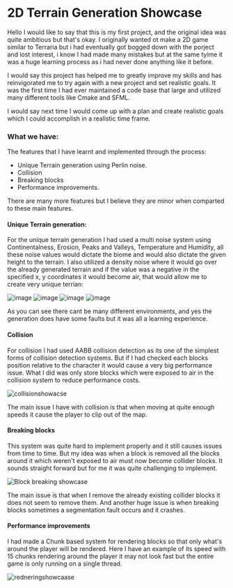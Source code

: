 # 2D Terrain Generation Showcase

Hello I would like to say that this is my first project, and the original idea was quite ambitious but that's okay. I originally wanted ot make a 2D game similar to Terraria but i had eventually got bogged down with the porject and lost interest, i know I had made many mistakes but at the same tyime it was a huge learning process as i had never done anything like it before. 

I would say this project has helped me to greatly improve my skills and has reinvigorated me to try again with a new project and set realistic goals. It was the first time I had ever maintained a code base that large and utilized many different tools like Cmake and SFML.

I would say next time I would come up with a plan and create realistic goals which I could accomplish in a realistic time frame. 

### What we have:

The features that I have learnt and implemented through the process:

- Unique Terrain generation using Perlin noise.
- Collision
- Breaking blocks
- Performance improvements.

There are many more features but I believe they are minor when comparted to these main features.

#### Unique Terrain generation:

For the unique terrain generation I had used a multi noise system using Continentalness, Erosion, Peaks and Valleys, Temperature and Humidity, all these noise values would dictate the biome and would also dictate the given height to the terrain. I also utilized a density noise where it would go over the already generated terrain and if the value was a negative in the specified x, y coordinates it would become air, that would allow me to create very unique terrian:

![image](https://github.com/user-attachments/assets/3483d1a7-7fda-4005-b3f5-f180c6e15316)
![image](https://github.com/user-attachments/assets/587bcf5d-1df7-4d0f-8f76-438686ffce4e)
![image](https://github.com/user-attachments/assets/3a09d82e-f79c-49bd-af43-684a71cc08a2)
![image](https://github.com/user-attachments/assets/4eadd9c5-e0c7-46d6-b26c-b18542356ff7)


As you can see there cant be many different environments, and yes the generation does have some faults but it was all a learning experience.

#### Collision

For collision I had used AABB collision detection as its one of the simplest forms of collision detection systems. But if I had checked each blocks position relative to the character it would cause a very big performance issue. What I did was only store blocks which were exposed to air in the collision system to reduce performance costs.

![collisionshowacse](https://github.com/user-attachments/assets/9582624d-1202-48b2-8125-ca4b3110da55)

The main issue I have with collision is that when moving at quite enough speeds it cause the player to clip out of the map.
#### Breaking blocks

This system was quite hard to implement properly and it still causes issues from time to time. But my idea was when a block is removed all the blocks around it which weren't exposed to air must now become collider blocks. It sounds straight forward but for me it was quite challenging to implement.

![Block breaking showcase](https://github.com/user-attachments/assets/20957303-c953-4fee-95e2-43e65f70dcd6)

The main issue is that when I remove the already existing collider blocks it does not seem to remove them. And another huge issue is when breaking blocks sometimes a segmentation fault occurs and it crashes.

#### Performance improvements

I had made a Chunk based system for rendering blocks so that only what's around the player will be rendered. Here I have an example of its speed with 15 chunks rendering around the player it may not look fast but the entire game is only running on a single thread.

![redneringshowcaase](https://github.com/user-attachments/assets/fe00def8-f4e9-427e-bb94-3e1283948cc0)
